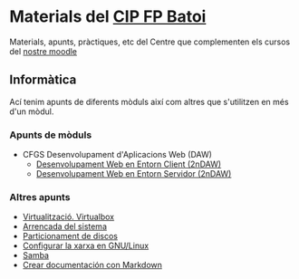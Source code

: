 # Materials del [CIP FP Batoi](http://www.cipfpbatoi.es)
Materials, apunts, pràctiques, etc del Centre que complementen els cursos del [nostre moodle](https://moodle.cipfpbatoi.es)

## Informàtica
Ací tenim apunts de diferents mòduls així com altres que s'utilitzen en més d'un mòdul.

### Apunts de mòduls
* CFGS Desenvolupament d'Aplicacions Web (DAW)
  * [Desenvolupament Web en Entorn Client (2nDAW)](./daw/dwc/)
  * [Desenvolupament Web en Entorn Servidor (2nDAW)](https://igomis.github.io/apunts/)  
  
### Altres apunts
* [Virtualització. Virtualbox](./altres/virtualitzacio/)
* [Arrencada del sistema](./altres/sistemes-operatius/arrencada/)
* [Particionament de discos](./altres/sistemes-operatius/particions/)
* [Configurar la xarxa en GNU/Linux](./altres/xarxa-linux/)
* [Samba](./altres/sistemes-operatius/samba/)
* [Crear documentación con Markdown](./altres/markdown/)

